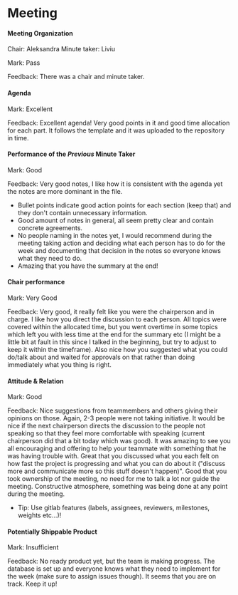 # Meeting


#### Meeting Organization

Chair: Aleksandra
Minute taker: Liviu

Mark: Pass

Feedback: There was a chair and minute taker.

#### Agenda 

Mark: Excellent

Feedback: Excellent agenda! Very good points in it and good time allocation for each part. It follows the template and it was uploaded to the repository in time.


#### Performance of the *Previous* Minute Taker

Mark: Good

Feedback: Very good notes, I like how it is consistent with the agenda yet the notes are more dominant in the file. 
- Bullet points indicate good action points for each section (keep that) and they don't contain unnecessary information. 
- Good amount of notes in general, all seem pretty clear and contain concrete agreements. 
- No people naming in the notes yet, I would recommend during the meeting taking action and deciding what each person has to do for the week and documenting that decision in the notes so everyone knows what they need to do. 
- Amazing that you have the summary at the end!


#### Chair performance

Mark: Very Good

Feedback: Very good, it really felt like you were the chairperson and in charge. I like how you direct the discussion to each person. All topics were covered within the allocated time, but you went overtime in some topics which left you with less time at the end for the summary etc (I might be a little bit at fault in this since I talked in the beginning, but try to adjust to keep it within the timeframe). Also nice how you suggested what you could do/talk about and waited for approvals on that rather than doing immediately what you thing is right. 


#### Attitude & Relation

Mark: Good

Feedback: Nice suggestions from teammembers and others giving their opinions on those. Again, 2-3 people were not taking initiative. It would be nice if the next chairperson directs the discussion to the people not speaking so that they feel more comfortable with speaking (current chairperson did that a bit today which was good).
It was amazing to see you all encouraging and offering to help your teammate with something that he was having trouble with. Great that you discussed what you each felt on how fast the project is progressing and what you can do about it ("discuss more and communicate more so this stuff doesn't happen)". Good that you took ownership of the meeting, no need for me to talk a lot nor guide the meeting. Constructive atmosphere, something was being done at any point during the meeting.

- Tip: Use gitlab features (labels, assignees, reviewers, milestones, weights etc...)!

#### Potentially Shippable Product

Mark: Insufficient

Feedback: No ready product yet, but the team is making progress. The database is set up and everyone knows what they need to implement for the week (make sure to assign issues though). It seems that you are on track. Keep it up!




